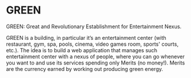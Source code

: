 # GREEN
GREEN: Great and Revolutionary Establishment for Entertainment Nexus.

GREEN is a building, in particular it’s an entertainment center (with restaurant, gym, spa, pools, cinema, video games room, sports' courts, etc.).
The idea is to build a web application that manages such entertainment center with a nexus of people, where you can go whenever you want to and use its services spending only Merits (no money!).
Merits are the currency earned by working out producing green energy.
